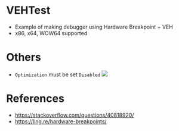 # VEHTest
- Example of making debugger using Hardware Breakpoint + VEH
- x86, x64, WOW64 supported

# Others
- `Optimization` must be set `Disabled` 
![](https://user-images.githubusercontent.com/1202244/109926005-ce09f680-7d05-11eb-9feb-c8c6a19bfb79.png)

# References
- https://stackoverflow.com/questions/40818920/
- https://ling.re/hardware-breakpoints/
